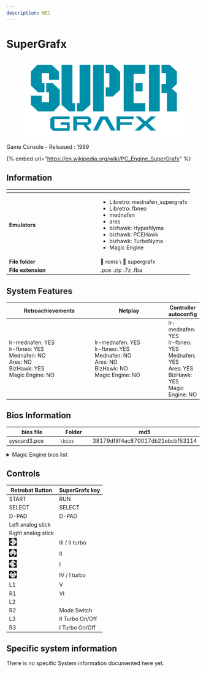 ```yaml
---
description: NEC
---
```


# SuperGrafx

<div align="left">

<figure><img src="https://raw.githubusercontent.com/fabricecaruso/es-theme-carbon/52ff37c9e265587d006945a2ba695b5a962b3a3d/art/logos/supergrafx.svg" alt=""><figcaption></figcaption></figure>

</div>

Game Console - Released : 1989

{% embed url="https://en.wikipedia.org/wiki/PC_Engine_SuperGrafx" %}

## Information

<table data-header-hidden><thead><tr><th width="224"></th><th></th></tr></thead><tbody><tr><td><strong>Emulators</strong></td><td><ul><li>Libretro: mednafen_supergrafx</li><li>Libretro: fbneo</li><li>mednafen</li><li>ares</li><li>bizhawk: HyperNyma</li><li>bizhawk: PCEHawk</li><li>bizhawk: TurboNyma</li><li>Magic Engine</li></ul></td></tr><tr><td><strong>File folder</strong></td><td><span data-gb-custom-inline data-tag="emoji" data-code="1f4c2">📂</span> roms \ <span data-gb-custom-inline data-tag="emoji" data-code="1f4c2">📂</span> supergrafx</td></tr><tr><td><strong>File extension</strong></td><td>.pce .zip .7z .fba</td></tr></tbody></table>

## System Features

<table><thead><tr><th width="256">Retroachievements</th><th width="243">Netplay</th><th>Controller autoconfig</th></tr></thead><tbody><tr><td>lr-mednafen: YES<br>lr-fbneo: YES<br>Mednafen: NO<br>Ares: NO<br>BizHawk: YES<br>Magic Engine: NO</td><td>lr-mednafen: YES<br>lr-fbneo: YES<br>Mednafen: NO<br>Ares: NO<br>BizHawk: NO<br>Magic Engine: NO</td><td>lr-mednafen: YES<br>lr-fbneo: YES<br>Mednafen: YES<br>Ares: YES<br>BizHawk: YES<br>Magic Engine: NO</td></tr></tbody></table>

## Bios Information

<table><thead><tr><th width="224">bios file</th><th width="169">Folder</th><th>md5</th></tr></thead><tbody><tr><td>syscard3.pce</td><td><code>\bios</code></td><td>38179df8f4ac870017db21ebcbf53114</td></tr></tbody></table>

<details>

<summary>Magic Engine bios list</summary>

To be placed in `emulators\magicengine\cards` folder

* CD-ROM System V1.00 (J).pce
* CD-ROM System V2.01 (U).pce
* CD-ROM System V2.10 (J).pce
* Games Express CD Card 1993 (J).pce
* Super CD-ROM2 System V3.00 (J).pce
* Super CD-ROM2 System V3.01 (U).pce

</details>

## Controls

| Retrobat Button                                   | SuperGrafx key  |
| ------------------------------------------------- | --------------- |
| START                                             | RUN             |
| SELECT                                            | SELECT          |
| D-PAD                                             | D-PAD           |
| Left analog stick                                 |                 |
| Right analog stick                                |                 |
| ![](<../../../../.gitbook/assets/image (45).png>) | III / II turbo  |
| ![](<../../../../.gitbook/assets/image (27).png>) | II              |
| ![](<../../../../.gitbook/assets/image (13).png>) | I               |
| ![](<../../../../.gitbook/assets/image (47).png>) | IV / I turbo    |
| L1                                                | V               |
| R1                                                | VI              |
| L2                                                |                 |
| R2                                                | Mode Switch     |
| L3                                                | II Turbo On/Off |
| R3                                                | I Turbo On/Off  |

## Specific system information

There is no specific System information documented here yet.
